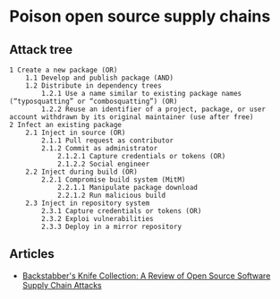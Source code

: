 # Poison open source supply chains

## Attack tree

```text
1 Create a new package (OR)
    1.1 Develop and publish package (AND)
    1.2 Distribute in dependency trees
        1.2.1 Use a name similar to existing package names (“typosquatting” or “combosquatting”) (OR)
        1.2.2 Reuse an identifier of a project, package, or user account withdrawn by its original maintainer (use after free)
2 Infect an existing package
    2.1 Inject in source (OR)
        2.1.1 Pull request as contributor
        2.1.2 Commit as administrator
            2.1.2.1 Capture credentials or tokens (OR)
            2.1.2.2 Social engineer
    2.2 Inject during build (OR)
        2.2.1 Compromise build system (MitM)
            2.2.1.1 Manipulate package download
            2.2.1.2 Run malicious build
    2.3 Inject in repository system
        2.3.1 Capture credentials or tokens (OR)
        2.3.2 Exploi vulnerabilities
        2.3.3 Deploy in a mirror repository
```

## Articles

* [Backstabber's Knife Collection: A Review of Open Source Software Supply Chain Attacks](https://arxiv.org/abs/2005.09535)